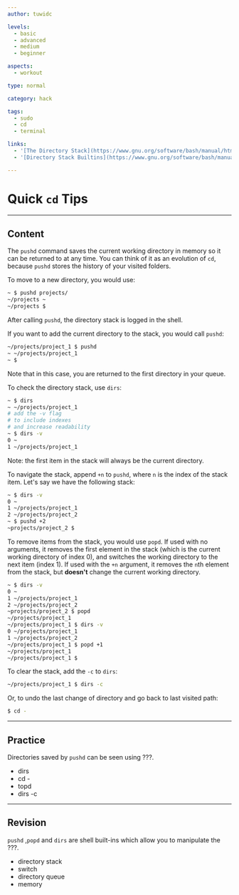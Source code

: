 ```yaml
---
author: tuwidc

levels:
  - basic
  - advanced
  - medium
  - beginner

aspects:
  - workout

type: normal

category: hack

tags:
  - sudo
  - cd
  - terminal

links:
  - '[The Directory Stack](https://www.gnu.org/software/bash/manual/html_node/The-Directory-Stack.html){documentation}'
  - '[Directory Stack Builtins](https://www.gnu.org/software/bash/manual/html_node/Directory-Stack-Builtins.html#Directory-Stack-Builtins){documentation}'

---
```


# Quick `cd` Tips

---
## Content

The `pushd` command saves the current working directory in memory so it can be returned to at any time. You can think of it as an evolution of `cd`, because `pushd` stores the history of your visited folders.

To move to a new directory, you would use:

```bash
~ $ pushd projects/
~/projects ~
~/projects $
```

After calling `pushd`, the directory stack is logged in the shell.

If you want to add the current directory to the stack, you would call `pushd`:

```bash
~/projects/project_1 $ pushd
~ ~/projects/project_1
~ $
```

Note that in this case, you are returned to the first directory in your queue.

To check the directory stack, use `dirs`:

```bash
~ $ dirs
~ ~/projects/project_1
# add the -v flag
# to include indexes
# and increase readability
~ $ dirs -v
0 ~
1 ~/projects/project_1
```

Note: the first item in the stack will always be the current directory.

To navigate the stack, append `+n` to `pushd`, where `n` is the index of the stack item. Let's say we have the following stack:

```bash
~ $ dirs -v
0 ~
1 ~/projects/project_1
2 ~/projects/project_2
~ $ pushd +2
~projects/project_2 $
```

To remove items from the stack, you would use `popd`. If used with no arguments, it removes the first element in the stack (which is the current working directory of index 0), and switches the working directory to the next item (index 1). If used with the `+n` argument, it removes the `n`th element from the stack, but **doesn't** change the current working directory.

```bash
~ $ dirs -v
0 ~
1 ~/projects/project_1
2 ~/projects/project_2
~projects/project_2 $ popd
~/projects/project_1
~/projects/project_1 $ dirs -v
0 ~/projects/project_1
1 ~/projects/project_2
~/projects/project_1 $ popd +1
~/projects/project_1
~/projects/project_1 $
```

To clear the stack, add the `-c` to `dirs`:

```bash
~/projects/project_1 $ dirs -c
```

Or, to undo the last change of directory and go back to last visited path:

```bash
$ cd -
```

---
## Practice

Directories saved by `pushd` can be seen using ???.

* dirs
* cd -
* topd
* dirs -c

---
## Revision

`pushd` ,`popd`  and `dirs` are shell built-ins which allow you to manipulate the ???.

* directory stack
* switch
* directory queue
* memory
